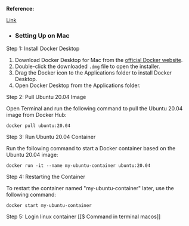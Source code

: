 **Reference:**

[Link](https://dev.to/brownian77/setting-up-a-local-development-environment-with-docker-on-mac-and-windows-peb)

- ### Setting Up on Mac

Step 1: Install Docker Desktop

1. Download Docker Desktop for Mac from the [official Docker website](https://docs.docker.com/get-docker).
2. Double-click the downloaded `.dmg` file to open the installer.
3. Drag the Docker icon to the Applications folder to install Docker Desktop.
4. Open Docker Desktop from the Applications folder.

Step 2: Pull Ubuntu 20.04 Image

Open Terminal and run the following command to pull the Ubuntu 20.04 image from Docker Hub:  

```
docker pull ubuntu:20.04
```

Step 3: Run Ubuntu 20.04 Container

Run the following command to start a Docker container based on the Ubuntu 20.04 image:  

```
docker run -it --name my-ubuntu-container ubuntu:20.04
```

Step 4: Restarting the Container

To restart the container named "my-ubuntu-container" later, use the following command:  

```
docker start my-ubuntu-container
```

Step 5: Login linux container [[$ Command in terminal macos]]